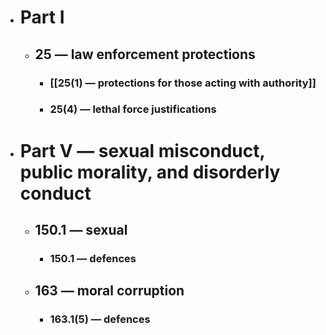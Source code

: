 - # Part I
	- ## 25 — law enforcement protections
		- ### [[25(1) — protections for those acting with authority]]
		- ### 25(4) — lethal force justifications
- # Part V — sexual misconduct, public morality, and disorderly conduct
	- ## 150.1 — sexual
		- ### 150.1 — defences
	- ## 163 — moral corruption
		- ### 163.1(5) — defences